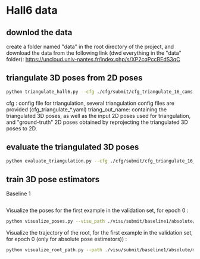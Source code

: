 # Hall6 data
## downlod the data
create a folder named "data" in the root directory of the project, and download the data from the following link (dwd everything in the "data" folder):
https://uncloud.univ-nantes.fr/index.php/s/XP2cqPccBEdS3qC
## triangulate 3D poses from 2D poses
```bash
python triangulate_hall6.py --cfg ./cfg/submit/cfg_triangulate_16_cams.yaml  --triang_out_name triangulated_3D_16_cams
```
cfg : config file for triangulation, several triangulation config files are provided (cfg_triangulate_*.yaml)
triang_out_name: containing the triangulated 3D poses, as well as the input 2D poses used for triangulation, and "ground-truth" 2D poses obtained by reprojecting  the triangulated 3D poses to 2D.

## evaluate the triangulated 3D poses
```bash 
python evaluate_triangulation.py --cfg ./cfg/submit/cfg_triangulate_16_cams.yaml --data_name triangulated_3D_16_cams
``` 

## train 3D pose estimators
Baseline 1
```bash

```

Visualize the poses for the first example in the validation set, for epoch 0 :
```bash
python visualize_poses.py --visu_path ./visu/submit/baseline1/absolute/main/ --visu_epoch 0
```

Visualize the trajectory of the root, for the first example in the validation set, for epoch 0 (only for absolute pose estimators)) :
```bash 
python visualize_root_path.py --path ./visu/submit/baseline1/absolute/main/ --epoch 0
```